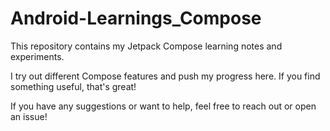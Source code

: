 # Android-Learnings_Compose

This repository contains my Jetpack Compose learning notes and experiments.

I try out different Compose features and push my progress here. If you find something useful, that's great!

If you have any suggestions or want to help, feel free to reach out or open an issue!

